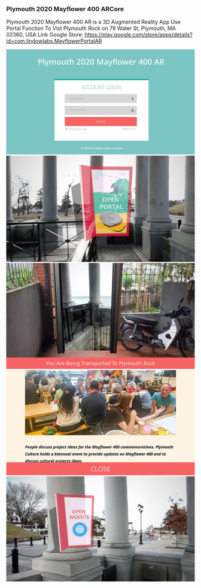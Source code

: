 ### Plymouth 2020 Mayflower 400 ARCore

Plymouth 2020 Mayflower 400 AR is a 3D Augmented Reality App Use Portal Function To Vist Plymouth Rock on 79 Water St, Plymouth, MA 02360, USA
Link Google Store: 
https://play.google.com/store/apps/details?id=com.lindowlabs.MayflowerPortalAR

![Alt text](PreviewImage/1.jpg?raw=true "Preview1")
![Alt text](PreviewImage/2.jpg?raw=true "Preview2")
![Alt text](PreviewImage/3.jpg?raw=true "Preview3")
![Alt text](PreviewImage/4.jpg?raw=true "Preview4")
![Alt text](PreviewImage/5.jpg?raw=true "Preview5")
